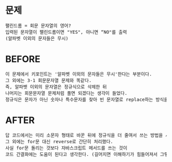 # 문제

<pre>
팰린드롬 = 회문 문자열의 영어?
입력된 문자열이 팰린드롬이면 "YES", 아니면 “NO"를 출력
(알파벳 이외의 문자들은 무시)
</pre>

# BEFORE

<pre>
이 문제에서 키포인트는 '알파벳 이외의 문자들은 무시'한다는 부분이다. 
그 외에는 3-1 회문문자열 문제와 똑같다.
즉, 알파벳 이외의 문자열은 정규식으로 삭제한 뒤 
나머지는 회문문자열 문제처럼 풀면 되겠다는 생각이 들었다.
정규식은 문자가 아닌 숫자나 특수문자를 찾아 빈 문자열로 replace하는 방식을 사용했다.
</pre>

# AFTER

<pre>
답 코드에서는 미리 소문자 형태로 바꾼 뒤에 정규식을 더 줄여서 쓰는 방법을 사용하고 있었다. 
그 외에는 for문 대신 reverse로 간단히 처리했다. 
사실 for문 돌리는 것보다 자바스크립트 메서드를 쓰는 것이 
코드 간결화에는 도움이 된다고 생각한다. (길어지면 이해하기가 힘들어져서 그렇지..) 
</pre>
